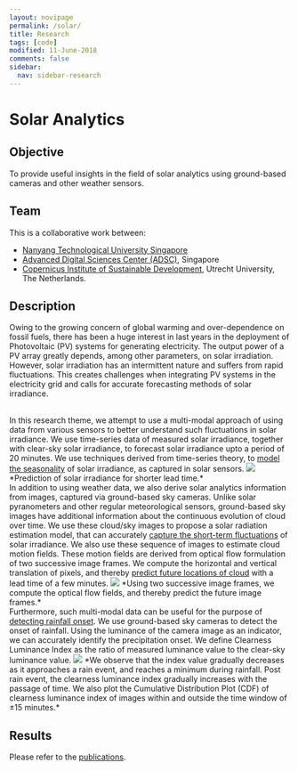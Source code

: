 ```yaml
---
layout: novipage
permalink: /solar/
title: Research
tags: [code]
modified: 11-June-2018
comments: false
sidebar:
  nav: sidebar-research
---
```


# Solar Analytics

## Objective 
To provide useful insights in the field of solar analytics using ground-based cameras and other weather sensors. 

## Team
This is a collaborative work between:
- [Nanyang Technological University Singapore](http://www.ntu.edu.sg/home/eyhlee/)
- [Advanced Digital Sciences Center (ADSC)](http://vintage.winklerbros.net/index.html), Singapore
- [Copernicus Institute of Sustainable Development](https://www.uu.nl/en/research/copernicus-institute-of-sustainable-development), Utrecht University, The Netherlands. 

## Description 

Owing to the growing concern of global warming and over-dependence on fossil fuels, there has been a huge interest in last years in the deployment of Photovoltaic (PV) systems for generating  electricity. The  output power of a PV array greatly depends, among other parameters, on solar irradiation. However, solar  irradiation has an intermittent nature and suffers from rapid fluctuations. This creates challenges when  integrating  PV systems in the electricity grid and calls for  accurate  forecasting methods of solar  irradiance. 

<br />
In this research theme, we attempt to use a multi-modal approach of using data from various sensors to better understand such fluctuations in solar irradiance. We use time-series data of measured solar irradiance, together with clear-sky solar irradiance, to forecast solar irradiance upto a period of 20 minutes. We use techniques derived from time-series theory, to <a href="https://arxiv.org/abs/1807.05872">model the seasonality</a> of solar irradiance, as captured in solar sensors. 
<img src="{{ site.baseurl }}/images/38000-lead-50.png">   
*Prediction of solar irradiance for shorter lead time.*   

<br />
In addition to using weather data, we also derive solar analytics information from images, captured via ground-based sky cameras. Unlike solar pyranometers and other regular meteorological sensors, ground-based sky images have additional information about the continuous evolution of cloud over time. We use these cloud/sky images to propose a solar radiation estimation model, that can accurately <a href="https://arxiv.org/abs/1606.02546">capture the short-term fluctuations</a> of solar irradiance. We also use these sequence of images to estimate cloud motion fields. These motion fields are derived from optical flow formulation of two successive image frames. We compute the horizontal and vertical translation of pixels, and thereby <a href="https://arxiv.org/pdf/1610.06666v1.pdf">predict future locations of cloud</a> with a lead time of a few minutes.   
<img src="{{ site.baseurl }}/images/optical-flow.png">   
*Using two successive image frames, we compute the optical flow fields, and thereby predict the future image frames.*   

<br />
Furthermore, such multi-modal data can be useful for the purpose of <a href="https://arxiv.org/pdf/1610.06667v1.pdf">detecting rainfall onset</a>. We use ground-based sky cameras to detect the onset of rainfall. Using the luminance of the camera image as an indicator, we can accurately identify the precipitation onset. We define Clearness Luminance Index as the ratio of measured luminance value to the clear-sky luminance value. 
<img src="{{ site.baseurl }}/images/cli-trend-conc.png">   
*We observe that the index value gradually decreases as it approaches a rain event, and reaches a minimum during rainfall. Post rain event, the clearness luminance index gradually increases with the passage of time. We also plot the Cumulative Distribution Plot (CDF) of clearness luminance index of images within and outside the time window of ±15 minutes.*  



## Results   

Please refer to the [publications](https://soumyabrata.github.io/publications/).  

